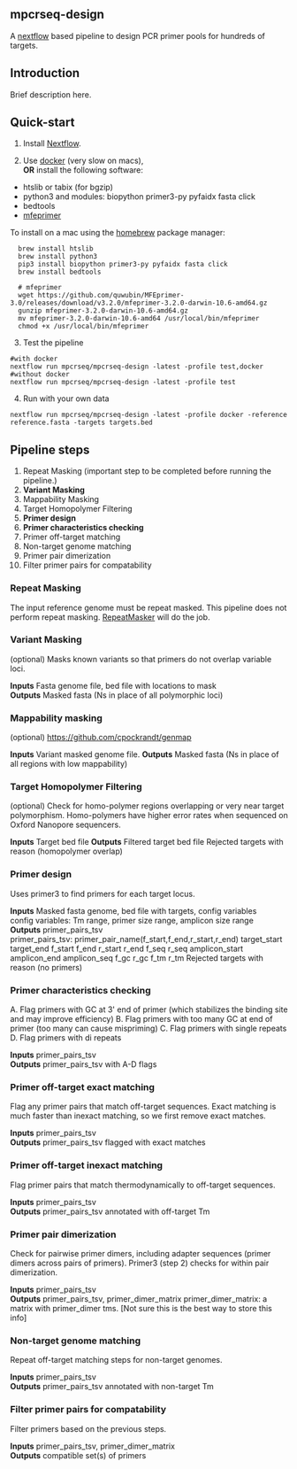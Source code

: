 ## mpcrseq-design
A [nextflow](https://nextflow.io) based pipeline to design PCR primer pools for hundreds of targets.

## Introduction
Brief description here.

## Quick-start

  1. Install [Nextflow](https://www.nextflow.io).

  2. Use [docker](https://www.docker.com) (very slow on macs),  
   **OR** install the following software:  
 - htslib or tabix (for bgzip)  
 - python3 and modules: biopython primer3-py pyfaidx fasta click
 - bedtools
 - [mfeprimer](https://github.com/quwubin/MFEprimer-3.0/releases)


To install on a mac using the [homebrew](https://brew.sh) package manager:

      brew install htslib
      brew install python3
      pip3 install biopython primer3-py pyfaidx fasta click
      brew install bedtools
      
      # mfeprimer
      wget https://github.com/quwubin/MFEprimer-3.0/releases/download/v3.2.0/mfeprimer-3.2.0-darwin-10.6-amd64.gz
      gunzip mfeprimer-3.2.0-darwin-10.6-amd64.gz
      mv mfeprimer-3.2.0-darwin-10.6-amd64 /usr/local/bin/mfeprimer
      chmod +x /usr/local/bin/mfeprimer

  3. Test the pipeline  

    #with docker
    nextflow run mpcrseq/mpcrseq-design -latest -profile test,docker
    #without docker
    nextflow run mpcrseq/mpcrseq-design -latest -profile test

  4. Run with your own data  
  
    nextflow run mpcrseq/mpcrseq-design -latest -profile docker -reference reference.fasta -targets targets.bed

## Pipeline steps

  1. Repeat Masking (important step to be completed before running the pipeline.)
  2. **Variant Masking**
  3. Mappability Masking
  4. Target Homopolymer Filtering
  5. **Primer design**
  6. **Primer characteristics checking**
  7. Primer off-target matching
  8. Non-target genome matching
  9. Primer pair dimerization
  10. Filter primer pairs for compatability

### Repeat Masking
The input reference genome must be repeat masked. This pipeline does not perform repeat masking. [RepeatMasker](http://www.repeatmasker.org) will do the job.


### Variant Masking
(optional) Masks known variants so that primers do not overlap variable loci.

**Inputs** Fasta genome file, bed file with locations to mask  
**Outputs** Masked fasta (Ns in place of all polymorphic loci)


### Mappability masking
 (optional) https://github.com/cpockrandt/genmap

**Inputs** Variant masked genome file.
**Outputs** Masked fasta (Ns in place of all regions with low mappability)


### Target Homopolymer Filtering
(optional) Check for homo-polymer regions overlapping or very near target polymorphism. Homo-polymers have higher error rates when sequenced on Oxford Nanopore sequencers.

**Inputs** Target bed file
**Outputs**
  Filtered target bed file
  Rejected targets with reason (homopolymer overlap)

### Primer design
Uses primer3 to find primers for each target locus.

**Inputs** Masked fasta genome, bed file with targets, config variables  
  config variables: Tm range, primer size range, amplicon size range  
**Outputs**
  primer_pairs_tsv  
    primer_pairs_tsv: primer_pair_name(f_start,f_end,r_start,r_end) target_start target_end f_start f_end r_start r_end f_seq r_seq amplicon_start amplicon_end amplicon_seq f_gc r_gc f_tm r_tm
  Rejected targets with reason (no primers)

### Primer characteristics checking
A. Flag primers with GC at 3' end of primer (which stabilizes the binding site and may improve efficiency)
B. Flag primers with too many GC at end of primer (too many can cause mispriming)
C. Flag primers with single repeats
D. Flag primers with di repeats

**Inputs** primer_pairs_tsv  
**Outputs** primer_pairs_tsv with A-D flags


### Primer off-target exact matching
Flag any primer pairs that match off-target sequences. Exact matching is much faster than inexact matching, so we first remove exact matches.

**Inputs** primer_pairs_tsv  
**Outputs** primer_pairs_tsv flagged with exact matches


### Primer off-target inexact matching
Flag primer pairs that match thermodynamically to off-target sequences.

**Inputs** primer_pairs_tsv  
**Outputs** primer_pairs_tsv annotated with off-target Tm


### Primer pair dimerization
Check for pairwise primer dimers, including adapter sequences (primer dimers across pairs of primers). Primer3 (step 2) checks for within pair dimerization.

**Inputs** primer_pairs_tsv  
**Outputs** primer_pairs_tsv, primer_dimer_matrix
primer_dimer_matrix: a matrix with primer_dimer tms. [Not sure this is the best way to store this info]


### Non-target genome matching
Repeat off-target matching steps for non-target genomes.

**Inputs** primer_pairs_tsv  
**Outputs** primer_pairs_tsv annotated with non-target Tm


### Filter primer pairs for compatability
Filter primers based on the previous steps.

**Inputs** primer_pairs_tsv, primer_dimer_matrix  
**Outputs** compatible set(s) of primers


